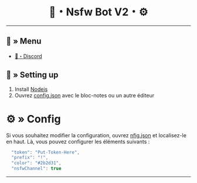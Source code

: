 <h1 align="center">
🔞・Nsfw Bot V2・⚙
</h1>

---
## <a id="menu"></a>🔱 » Menu

- [🌌・Discord](https://discord.gg/akamfr)

## <a id="setup"></a> 📁 » Setting up

1. Install [Nodejs](https://nodejs.org/)
2. Ouvrez [config.json](https://discord.gg/akamfr) avec le bloc-notes ou un autre éditeur

# <a id="config"></a>⚙ » Config

Si vous souhaitez modifier la configuration, ouvrez [nfig.json](https://discord.gg/akamfr) et localisez-le en haut. Là, vous pouvez configurer les éléments suivants :

```js
  "token": "Put-Token-Here",
  "prefix": "!",
  "color": "#2b2d31",
  "nsfwChannel": true
```

---
